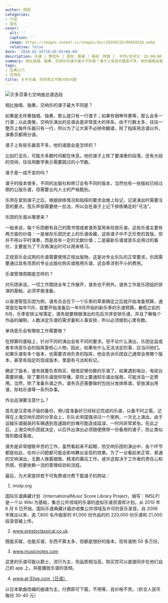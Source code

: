 ```yaml
---
author: 顾超
categories:
- 介绍
- 音乐
cover:
  alt: ''
  caption: ''
  image: https://images.soomal.cc/images/doc/20160216/00058326.webp
  relative: false
date: '2016-02-16T10:45:05+08:00'
description: 乐谱 | 管弦乐 | 源自：靠谱 | 版权：转载 |  平均/总评分：10.00/80
summary: 相比独唱、独奏，交响乐的谱子最大不同是？谱子上有些乐器音不多，他的谱面会是怎样的？谱子是一成不变的吗？乐团的乐谱从哪里来？乐谱管理周期是怎样的？单场音乐会有哪些工作需要做？外出巡演要注意什么？
tags:
- 古典入门
- 交响乐
title: 关于乐谱，你好奇又不敢问的问题
---
```


![贝多芬第七交响曲总谱选段](https://images.soomal.cc/images/doc/20160216/00058325.webp)





相比独唱、独奏，交响乐的谱子最大不同是？

如果是无伴奏独唱、独奏，那么就只有一行谱子；如果有钢琴伴奏等，那么会多一行谱；以此类推，交响乐演出的总谱会是非常庞大的体系，由于行数太多，往往一整页上每件乐器只有一行，所以为了让大家不必拼命翻谱，除了指挥用总谱以外，演奏员都用分谱。

谱子上有些乐器音不多，他的谱面会是怎样的？

比如打击乐，可能大多数时间都在休息。他的谱子上除了要演奏的段落，还有大段的空闲，往往用数字表示需要跳过的小节数。

谱子是一成不变的吗？

谱子的版本很多，不同的出版社和修订会有不同的版本，当然也有一些版权已经过期的公版乐谱，但需要业内人士的严格甄别。

乐师在拿到谱子之后，根据排练情况和指挥的要求会做上标记，记录演出时需要注意的要点。弦乐声部需要统一拉法，所以会在谱子上记下排练确定的“弓法”。

乐团的乐谱从哪里来？

一般来说，每个乐团都有自己的图书馆或者谱务室用来存放乐谱。这些乐谱主要有两方面的价值：一是保存乐团历史上的乐谱收藏，这些谱子中不乏珍贵的首版，但并不用以平时演奏，而是具有一定的文献价值；二是最新乐谱或音乐会用过的备份，主要是为了下次再演出时可以用来练习。

正规音乐会试用的乐谱需要使用正规出版物，这是对专业乐队的正常要求。乐团需要通过具有资质的专业出版社购买或租用乐谱，这会牵涉到不小的费用。

乐谱管理周期是怎样的？

对乐团来说，一切工作围绕全年工作展开，谱务也不例外。谱务工作是乐团组织排演的基础，必须早做准备。

以香港管弦乐团为例，谱务员会在下一个乐季的草案确定之后就开始准备预算，通常是在每年11月，就要开始准备后一年9月开始的新乐季的乐谱预算。暑假之前的6月，乐季安排尘埃落定，谱务就要根据演出的先后次序安排乐谱，并且了解每个作品的编制，人数决定乐谱的需求量和人事安排，所以必须做到心里有数。

单场音乐会有哪些工作需要做？

在预算的基础上，针对不同的演出会有不同的要求。但不论什么演出，乐团总监或者本场音乐会的指挥是核心人物，因此，如果有什么无法决定的事，应当问他们。如果乐谱有多个版本，也需要咨询负责的指挥，他会告诉乐团自己通常会用哪个版本，甚至有指定的现成版本，里面有弓法和标记。

确定了版本，谱务就要负责购买、租借足够份数的乐谱了。如果遇到电台、电视台需要转播，除了要将乐谱提供导播，原则上要通知乐谱出版商，可能涉及一定费用。当然，除了准备乐谱之外，谱务员还需要做的包括分发排练谱，安放演出用谱，存档乐谱等一系列杂事。

外出巡演要注意什么？

首先是注意电子版的备份，用U盘准备好已经标记完成的乐谱，以备不时之需。记得在上海交响乐团的分享会上，乐队长宋国强讲过一个案例，一次北上演出，由于运输乐谱服装的车辆遇到高速路的封堵可能造成延误，一时间非常紧张。在此之后，上海交响乐团就决定，以后外出演出必须随便携带一份备用的谱子，防止类似情形酿成事故。

谱务是非常细致辛苦的工作，虽然看起来不起眼，但交响乐团的演出中，各个环节都是如此，任何小问题都可能会影响舞台呈现的效果。为了一台看起来正常、普通的交响演出，无数人做着细致、精准的幕后工作。或许这取决于工作者的责任心和热情，但更依赖一流的管理经验和流程。

最后，为大家提供若干可免费或付费下载谱子的网站：

1. imslp.org

国际乐谱典藏计划（InternationalMusic Score Library Project，缩写：IMSLP）是一个以 Wiki 为基础，集合公共领域的乐谱的虚拟乐谱资源库计划。从 2010 年 6 月 6 日开始，国际乐谱典藏计画亦收集公共领域及许可的音乐录音。自 2006 年推出以来，逾 7,800 名作曲家的 61,000 份作品的约 220,000 份乐谱和 21,000 段录音被上传。

2. www.prestoclassical.co.uk

既能买碟，也能买谱，东西不算太多，但都是很好的版本。现有谱例 50 多万份。

3. www.musicnotes.com

这里的乐谱可能以爵士、流行为主，但品质相当高，购买完可以直接同步在他们自己的 app 上，并能播放乐谱的音频。

4. www.at-Elise.com（日语）

以日本歌曲改编的曲谱为主，付费即可下载，不用等，且价格不贵。（折合人民币每份 30-40 元）